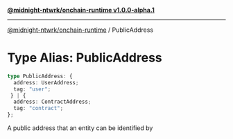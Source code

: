 [**@midnight-ntwrk/onchain-runtime v1.0.0-alpha.1**](../README.md)

***

[@midnight-ntwrk/onchain-runtime](../globals.md) / PublicAddress

# Type Alias: PublicAddress

```ts
type PublicAddress: {
  address: UserAddress;
  tag: "user";
 } | {
  address: ContractAddress;
  tag: "contract";
};
```

A public address that an entity can be identified by
